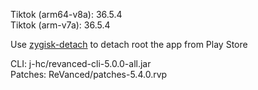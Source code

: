Tiktok (arm64-v8a): 36.5.4  
Tiktok (arm-v7a): 36.5.4  

Use [zygisk-detach](https://github.com/j-hc/zygisk-detach) to detach root the app from Play Store
  
CLI: j-hc/revanced-cli-5.0.0-all.jar  
Patches: ReVanced/patches-5.4.0.rvp    
